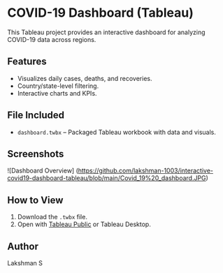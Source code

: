 # COVID-19 Dashboard (Tableau)

This Tableau project provides an interactive dashboard for analyzing COVID-19 data across regions.

## Features
- Visualizes daily cases, deaths, and recoveries.
- Country/state-level filtering.
- Interactive charts and KPIs.

## File Included
- `dashboard.twbx` – Packaged Tableau workbook with data and visuals.

## Screenshots
![Dashboard Overview] (https://github.com/lakshman-1003/interactive-covid19-dashboard-tableau/blob/main/Covid_19%20_dashboard.JPG)

## How to View
1. Download the `.twbx` file.
2. Open with [Tableau Public](https://public.tableau.com/) or Tableau Desktop.

## Author
Lakshman S
